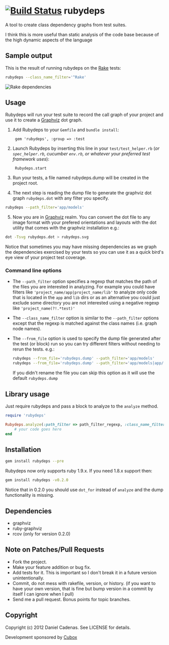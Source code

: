 [![Build Status](https://secure.travis-ci.org/dcadenas/rubydeps.png?branch=master)](http://travis-ci.org/dcadenas/rubydeps)
rubydeps
========

A tool to create class dependency graphs from test suites.

I think this is more useful than static analysis of the code base because of the high dynamic aspects of the language 


Sample output
-------------

This is the result of running rubydeps on the [Rake](https://github.com/jimweirich/rake) tests:

```bash
rubydeps --class_name_filter='^Rake'
```

![Rake dependencies](https://github.com/dcadenas/rubydeps/raw/master/rake-deps.png)

Usage
---------------

Rubydeps will run your test suite to record the call graph of your project and use it to create a [Graphviz](http://www.graphviz.org) dot graph.

1. Add Rubydeps to your `Gemfile` and `bundle install`:

        gem 'rubydeps', :group => :test

2. Launch Rubydeps by inserting this line in your `test/test_helper.rb` (*or `spec_helper.rb`, cucumber `env.rb`, or whatever
   your preferred test framework uses*):

        Rubydeps.start

3. Run your tests, a file named rubydeps.dump will be created in the project root.

4. The next step is reading the dump file to generate the graphviz dot graph `rubydeps.dot` with any filter you specify.

```bash
rubydeps --path_filter='app/models'
```

5. Now you are in [Graphviz](http://www.graphviz.org) realm. You can convert the dot file to any image format with your prefered orientations and layouts with the dot utility that comes with the graphviz installation e.g.:

```bash
dot -Tsvg rubydeps.dot > rubydeps.svg
```

Notice that sometimes you may have missing dependencies as we graph the dependencies exercised by your tests so you can use it as a quick bird's eye view of your project test coverage.

### Command line options

* The `--path_filter` option specifies a regexp that matches the path of the files you are interested in analyzing. For example you could have filters like `'project_name/app|project_name/lib'` to analyze only code that is located in the `app` and `lib` dirs or as an alternative you could just exclude some directory you are not interested using a negative regexp like `'project_name(?!.*test)'`

* The `--class_name_filter` option is similar to the `--path_filter` options except that the regexp is matched against the class names (i.e. graph node names).

* The `--from_file` option is used to specify the dump file generated after the test (or block) run so you can try different filters without needing to rerun the tests. e.g.:

  ```bash
  rubydeps --from_file='rubydeps.dump' --path_filter='app/models'
  rubydeps --from_file='rubydeps.dump' --path_filter='app/models|app/controllers'
  ```

  If you didn't rename the file you can skip this option as it will use the default `rubydeps.dump` 

Library usage
-------------

Just require rubydeps and pass a block to analyze to the `analyze` method.

```ruby
require 'rubydeps'

Rubydeps.analyze(:path_filter => path_filter_regexp, :class_name_filter => class_name_filter_regexp, :to_file => "rubydeps.dump") do
    # your code goes here
end
```

Installation
------------

```bash
gem install rubydeps --pre
```

Rubydeps now only supports ruby 1.9.x. If you need 1.8.x support then:

```bash
gem install rubydeps -v0.2.0
```

Notice that in 0.2.0 you should use `dot_for` instead of `analyze` and the dump functionality is missing.

Dependencies
------------

* graphviz
* ruby-graphviz
* rcov (only for version 0.2.0)

Note on Patches/Pull Requests
-----------------------------

* Fork the project.
* Make your feature addition or bug fix.
* Add tests for it. This is important so I don't break it in a
  future version unintentionally.
* Commit, do not mess with rakefile, version, or history.
  (if you want to have your own version, that is fine but bump version in a commit by itself I can ignore when I pull)
* Send me a pull request. Bonus points for topic branches.

Copyright
---------

Copyright (c) 2012 Daniel Cadenas. See LICENSE for details.

Development sponsored by [Cubox](http://www.cuboxlabs.com)
